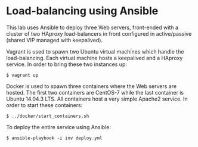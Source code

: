 # Load-balancing using Ansible

This lab uses Ansible to deploy three Web servers, front-ended with a cluster of two HAproxy load-balancers in front configured in active/passive (shared VIP managed with keepalived).

Vagrant is used to spawn two Ubuntu virtual machines which handle the load-balancing. Each virtual machine hosts a keepalived and a HAproxy service. In order to bring these two instances up:

```
$ vagrant up
```

Docker is used to spawn three containers where the Web servers are hosted. The first two containers are CentOS-7 while the last container is Ubuntu 14.04.3 LTS. All containers host a very simple Apache2 service. In order to start these containers:

```
$ ../docker/start_containers.sh
```

To deploy the entire service using Ansible:

```
$ ansible-playbook -i inv deploy.yml
```
